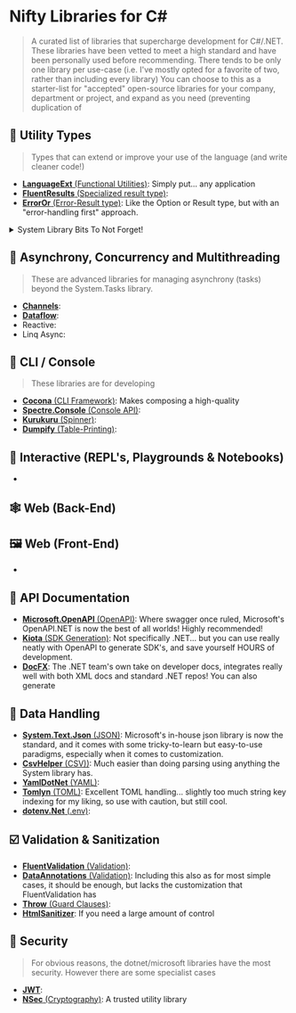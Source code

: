 # Nifty Libraries for C#

> A curated list of libraries that supercharge development for C#/.NET. These libraries have been vetted to meet a high standard and have been personally used before recommending. There tends to be only one library per use-case (i.e. I've mostly opted for a favorite of two, rather than including every library)
> You can choose to this as a starter-list for "accepted" open-source libraries for your company, department or project, and expand as you need (preventing duplication of

## 🧰 Utility Types

> Types that can extend or improve your use of the language (and write cleaner code!)

- [**LanguageExt** (Functional Utilities)](): Simply put... any application
- [**FluentResults** (Specialized result type)](https://github.com/altmann/FluentResults): 
- [**ErrorOr** (Error-Result type)](https://github.com/amantinband/error-or): Like the Option or Result type, but with an "error-handling first" approach.

<details>
  <summary> System Library Bits To Not Forget!</summary>

  - 
</details>


## 🎏 Asynchrony, Concurrency and Multithreading

> These are advanced libraries for managing asynchrony (tasks) beyond the System.Tasks library.

- [**Channels**]():
- [**Dataflow**]():
- Reactive:
- Linq Async:

## 💾 CLI / Console

> These libraries are for developing 

- [**Cocona** (CLI Framework)](https://github.com/mayuki/Cocona): Makes composing a high-quality 
- [**Spectre.Console** (Console API)]():
- [**Kurukuru** (Spinner)]():
- [**Dumpify** (Table-Printing)]():

## 🫵 Interactive (REPL's, Playgrounds & Notebooks)
- 

## 🕸 Web (Back-End)


## 🖼 Web (Front-End)
- 

## 📜 API Documentation
- [**Microsoft.OpenAPI** (OpenAPI)](https://github.com/Microsoft/OpenAPI.NET): Where swagger once ruled, Microsoft's OpenAPI.NET is now the best of all worlds! Highly recommended!
- [**Kiota** (SDK Generation)](https://github.com/microsoft/kiota): Not specifically .NET... but you can use really neatly with OpenAPI to generate SDK's, and save yourself HOURS of development.
- [**DocFX**](https://github.com/dotnet/docfx): The .NET team's own take on developer docs, integrates really well with both XML docs and standard .NET repos! You can also generate

## 💽 Data Handling
- [**System.Text.Json** (JSON)](https://www.nuget.org/packages/system.text.json/): Microsoft's in-house json library is now the standard, and it comes with some tricky-to-learn but easy-to-use paradigms, especially when it comes to customization.
- [**CsvHelper** (CSV))](https://github.com/JoshClose/CsvHelper): Much easier than doing parsing using anything the System library has.
- [**YamlDotNet** (YAML)](https://github.com/aaubry/YamlDotNet): 
- [**Tomlyn** (TOML)](https://github.com/xoofx/Tomlyn): Excellent TOML handling... slightly too much string key indexing for my liking, so use with caution, but still cool.
- [**dotenv.Net** (.env)](https://github.com/bolorundurowb/dotenv.net):

## ☑️ Validation & Sanitization
- [**FluentValidation** (Validation)](https://github.com/FluentValidation/FluentValidation):
- [**DataAnnotations** (Validation)](https://learn.microsoft.com/en-us/dotnet/api/system.componentmodel.dataannotations?view=net-9.0): Including this also as for most simple cases, it should be enough, but lacks the customization that FluentValidation has
- [**Throw** (Guard Clauses)](https://github.com/amantinband/throw):
- [**HtmlSanitizer**](https://github.com/mganss/HtmlSanitizer): If you need a large amount of control 

## 🔐 Security

> For obvious reasons, the dotnet/microsoft libraries have the most security. However there are some specialist cases

- [**JWT**]():
- [**NSec** (Cryptography)](https://github.com/ektrah/nsec): A trusted utility library 
